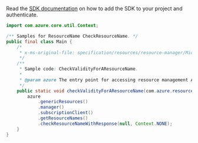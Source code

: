 Read the [SDK documentation](https://github.com/Azure/azure-sdk-for-java/blob/azure-resourcemanager_2.12.0/sdk/resourcemanager/azure-resourcemanager/README.md) on how to add the SDK to your project and authenticate.

```java
import com.azure.core.util.Context;

/** Samples for ResourceName CheckResourceName. */
public final class Main {
    /*
     * x-ms-original-file: specification/resources/resource-manager/Microsoft.Resources/stable/2021-01-01/examples/CheckResourceName.json
     */
    /**
     * Sample code: CheckValidityForAResourceName.
     *
     * @param azure The entry point for accessing resource management APIs in Azure.
     */
    public static void checkValidityForAResourceName(com.azure.resourcemanager.AzureResourceManager azure) {
        azure
            .genericResources()
            .manager()
            .subscriptionClient()
            .getResourceNames()
            .checkResourceNameWithResponse(null, Context.NONE);
    }
}
```
